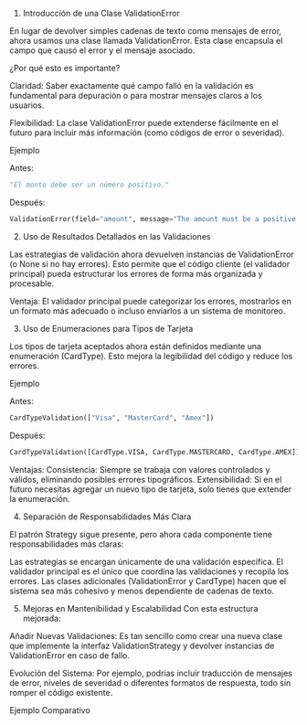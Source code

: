 1. Introducción de una Clase ValidationError

En lugar de devolver simples cadenas de texto como mensajes de error, ahora usamos una clase llamada ValidationError. Esta clase encapsula el campo que causó el error y el mensaje asociado.

¿Por qué esto es importante?

Claridad: Saber exactamente qué campo falló en la validación es fundamental para depuración o para mostrar mensajes claros a los usuarios.

Flexibilidad: La clase ValidationError puede extenderse fácilmente en el futuro para incluir más información (como códigos de error o severidad).

Ejemplo

Antes:
```python
"El monto debe ser un número positivo."
```

Después:
```python
ValidationError(field="amount", message="The amount must be a positive number.")
```

2. Uso de Resultados Detallados en las Validaciones

Las estrategias de validación ahora devuelven instancias de ValidationError (o None si no hay errores). Esto permite que el código cliente (el validador principal) pueda estructurar los errores de forma más organizada y procesable.

Ventaja:
El validador principal puede categorizar los errores, mostrarlos en un formato más adecuado o incluso enviarlos a un sistema de monitoreo.

3. Uso de Enumeraciones para Tipos de Tarjeta

Los tipos de tarjeta aceptados ahora están definidos mediante una enumeración (CardType). Esto mejora la legibilidad del código y reduce los errores.

Ejemplo

Antes:
```python
CardTypeValidation(["Visa", "MasterCard", "Amex"])
```

Después:
```python
CardTypeValidation([CardType.VISA, CardType.MASTERCARD, CardType.AMEX])
```

Ventajas:
Consistencia: Siempre se trabaja con valores controlados y válidos, eliminando posibles errores tipográficos.
Extensibilidad: Si en el futuro necesitas agregar un nuevo tipo de tarjeta, solo tienes que extender la enumeración.

4. Separación de Responsabilidades Más Clara

El patrón Strategy sigue presente, pero ahora cada componente tiene responsabilidades más claras:

Las estrategias se encargan únicamente de una validación específica.
El validador principal es el único que coordina las validaciones y recopila los errores.
Las clases adicionales (ValidationError y CardType) hacen que el sistema sea más cohesivo y menos dependiente de cadenas de texto.

5. Mejoras en Mantenibilidad y Escalabilidad
Con esta estructura mejorada:

Añadir Nuevas Validaciones: Es tan sencillo como crear una nueva clase que implemente la interfaz ValidationStrategy y devolver instancias de ValidationError en caso de fallo.

Evolución del Sistema: Por ejemplo, podrías incluir traducción de mensajes de error, niveles de severidad o diferentes formatos de respuesta, todo sin romper el código existente.

Ejemplo Comparativo